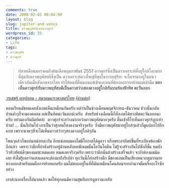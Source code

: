 ```yaml
---
comments: true
date: 2008-02-01 00:04:50
layout: blog
slug: jupiter-and-venus
title: ดาวพฤหัสปะทะดาวศุกร์
wordpress_id: 35
categories:
- Life
tags:
- ดาวพฤหัส
- ดาวศุกร์
---
```


> ปลายเดือนมกราคมถึงต้นเดือนกุมภาพันธ์ 2551 ดาวศุกร์ซึ่งเป็นดาวเคราะห์ที่อยู่ใกล้โลกมากที่สุดกับดาวพฤหัสบดีซึ่งเป็น ดาวเคราะห์ดวงใหญ่ที่สุดในระบบสุริยะ จะโคจรมาอยู่ในแนวเดียวกันเมื่อสังเกตจากโลก ทำให้คนที่ตื่นนอนแต่เช้าและคนที่ต้องออกจากบ้านแต่เช้ามืด **มองเห็นดาวศุกร์กับดาวพฤหัสบดีเป็นดาวสว่างสองดวงอยู่ใกล้กันบนท้องฟ้าทิศ ตะวันออก**

[วรเชษฐ์ บุญปลอด - สมาคมดาราศาสตร์ไทย](http://thaiastro.nectec.or.th/skyevnt/planets/2008venus-jupiter.html) [(อ่านต่อ)](http://thaiastro.nectec.or.th/skyevnt/planets/2008venus-jupiter.html)


ตอนเรียนมัธยมเคยสังเกตเห็นเหมือนกันครับ แต่ว่าเป็นช่วงเดือนพฤศจิกายน-ธันวาคม ช่วงนั้นกลับบ้านค่ำๆก็จะมองตลอด แต่เป็นทิศตะวันตกน่ะครับ  สำหรับช่วงเดือนนี้ก็สังเกตได้ทางทิศตะวันออกนะครับ อย่ามองกันผิดทิศล่ะ  ดาวศุกร์จะสว่างมากกว่าดาวพฤหัสมากๆครับ ตื่นเช้าทีไรเห็นดาวศุกร์ลูกเท่าบ้าน! ... นั่นก็เกินไป เอาเป็นว่าสุกสดใสงดงามจริงๆครับ  ยิ่งมีดาวพฤหัสมาอยู่ใกล้ๆแล้วก็ดูแปลกไปอีกแบบ เพราะนานๆทีจะได้เห็นดาวสว่างๆสองดวงอยู่ใกล้ๆกัน

ไหนๆแล้วก็ขอบ่นหน่อยละกัน อีกหน่อยผมคงไม่มีโอกาสได้ดูดาว หรือพระอาทิตย์ขึ้นที่ระเบียงห้องพักอีกแล้ว  เพราะว่าตึกที่กำลังสร้างอยู่ด้านหลังหอพักผมนั้นโตวันโตคืน ไม่รู้จะสร้างกันไปซักกี่ชั้น บดบังวิวทิวทัศน์ดีๆของผมซะหมดเลย หมดเลยจริงๆครับ เพราะว่าตึกนั่นถ้าสร้างเสร็จแล้ว จะบังห้องผมมิดเลย ยังไม่รู้เลยว่าแสงแดดจะส่องมาถึงรึเปล่า ทุกวันนี้ก็ก่อสร้างตึก มีของแถมเป็นเสียงหนวกหูมากมาย ทางออกสำหรับผมคือการย้ายหอครับ ผมไม่ชอบอยู่ในที่ที่มันเหมือนโดนล้อมจากอำนาจมืดหรืออะไรซักอย่าง 

เอาล่ะนอกเรื่องไปมากแล้ว ขอให้ทุกคนมีความสุขกับการดูดาวนะครับ

